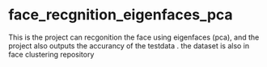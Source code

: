 # face_recgnition_eigenfaces_pca
This is the project can recgonition the face using eigenfaces (pca), and the project also outputs the accurancy of the testdata . the dataset is also in face clustering repository 
